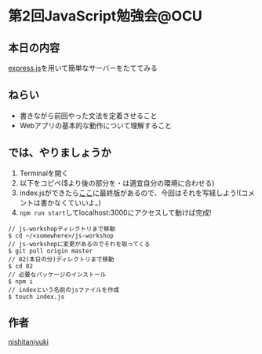 # 第2回JavaScript勉強会@OCU

## 本日の内容

[express.js](http://expressjs.com/ja)を用いて簡単なサーバーをたててみる

## ねらい

- 書きながら前回やった文法を定着させること
- Webアプリの基本的な動作について理解すること

## では、やりましょうか

1. Terminalを開く
2. 以下をコピペ($より後の部分を・<somewhere>は適宜自分の環境に合わせる)
3. index.jsができたら[ここ](https://github.com/eureka-ocu/js-workshop/tree/02-answer)に最終版があるので、今回はそれを写経しよう!(コメントは書かなくていいよ。)
4. `npm run start`してlocalhost:3000にアクセスして動けば完成!

```
// js-workshopディレクトリまで移動
$ cd ~/<somewhere>/js-workshop
// js-workshopに変更があるのでそれを取ってくる
$ git pull origin master
// 02(本日の分)ディレクトリまで移動
$ cd 02
// 必要なパッケージのインストール
$ npm i
// indexという名前のjsファイルを作成
$ touch index.js
```

## 作者

[nishitaniyuki](https://github.com/nishitaniyuki)
